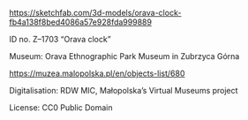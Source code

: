 https://sketchfab.com/3d-models/orava-clock-fb4a138f8bed4086a57e928fda999889

ID no. Z–1703 “Orava clock”

Museum: Orava Ethnographic Park Museum in Zubrzyca Górna

https://muzea.malopolska.pl/en/objects-list/680

Digitalisation: RDW MIC, Małopolska’s Virtual Museums project

License:
CC0 Public Domain